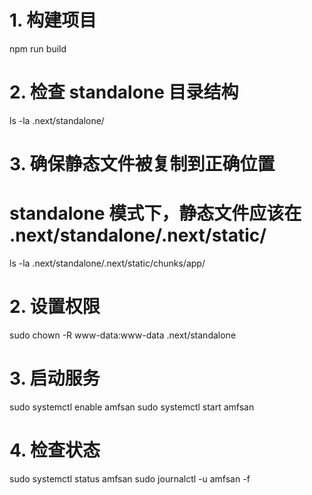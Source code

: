 # 1. 构建项目
npm run build

# 2. 检查 standalone 目录结构
ls -la .next/standalone/

# 3. 确保静态文件被复制到正确位置
# standalone 模式下，静态文件应该在 .next/standalone/.next/static/
ls -la .next/standalone/.next/static/chunks/app/

# 2. 设置权限
sudo chown -R www-data:www-data .next/standalone

# 3. 启动服务
sudo systemctl enable amfsan
sudo systemctl start amfsan

# 4. 检查状态
sudo systemctl status amfsan
sudo journalctl -u amfsan -f
